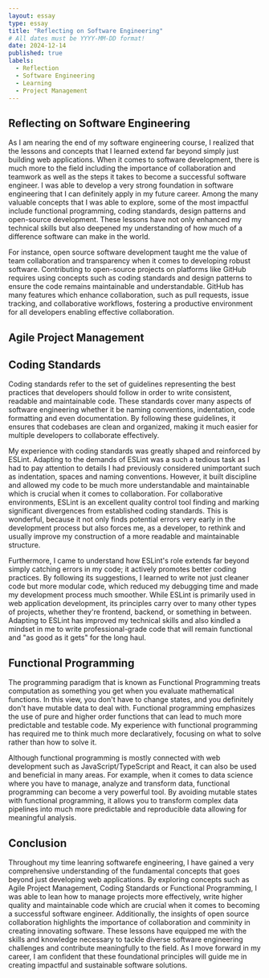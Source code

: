 ```yaml
---
layout: essay
type: essay
title: "Reflecting on Software Engineering"
# All dates must be YYYY-MM-DD format!
date: 2024-12-14
published: true
labels:
  - Reflection
  - Software Engineering
  - Learning
  - Project Management
---
```


## Reflecting on Software Engineering

As I am nearing the end of my software engineering course, I realized that the lessons and concepts that I learned extend far beyond simply just building web applications. When it comes to software development, there is much more to the field including the importance of collaboration and teamwork as well as the steps it takes to become a successful software engineer. I was able to develop a very strong foundation in software engineering that I can definitely apply in my future career. Among the many valuable concepts that I was able to explore, some of the most impactful include functional programming, coding standards, design patterns and open-source development. These lessons have not only enhanced my technical skills but also deepened my understanding of how much of a difference software can make in the world. 

For instance, open source software development taught me the value of team collaboration and transparency when it comes to developing robust software. Contributing to open-source projects on platforms like GitHub requires using concepts such as coding standards and design patterns to ensure the code remains maintainable and understandable. GitHub has many features which enhance collaboration, such as pull requests, issue tracking, and collaborative workflows, fostering a productive environment for all developers enabling effective collaboration.

## Agile Project Management

## Coding Standards

Coding standards refer to the set of guidelines representing the best practices that developers should follow in order to write consistent, readable and maintainable code. These standards cover many aspects of software engineering whether it be naming conventions, indentation, code formatting and even documentation. By following these guidelines, it ensures that codebases are clean and organized, making it much easier for multiple developers to collaborate effectively. 

My experience with coding standards was greatly shaped and reinforced by ESLint. Adapting to the demands of ESLint was a such a tedious task as I had to pay attention to details I had previously considered unimportant such as indentation, spaces and naming conventions. However, it built discipline and allowed my code to be much more understandable and maintainable which is crucial when it comes to collaboration. For collaborative environments, ESLint is an excellent quality control tool finding and marking significant divergences from established coding standards. This is wonderful, because it not only finds potential errors very early in the development process but also forces me, as a developer, to rethink and usually improve my construction of a more readable and maintainable structure.

Furthermore, I came to understand how ESLint's role extends far beyond simply catching errors in my code; it actively promotes better coding practices. By following its suggestions, I learned to write not just cleaner code but more modular code, which reduced my debugging time and made my development process much smoother. While ESLint is primarily used in web application development, its principles carry over to many other types of projects, whether they're frontend, backend, or something in between. Adapting to ESLint has improved my technical skills and also kindled a mindset in me to write professional-grade code that will remain functional and "as good as it gets" for the long haul.

## Functional Programming

The programming paradigm that is known as Functional Programming treats computation as something you get when you evaluate mathematical functions. In this view, you don't have to change states, and you definitely don't have mutable data to deal with. Functional programming emphasizes the use of pure and higher order functions that can lead to much more predictable and testable code. My experience with functional programming has required me to think much more declaratively, focusing on what to solve rather than how to solve it.

Although functional programming is mostly connected with web development such as JavaScript/TypeScript and React, it can also be used and beneficial in many areas. For example, when it comes to data science where you have to manage, analyze and transform data, functional programming can become a very powerful tool. By avoiding mutable states with functional programming, it allows you to transform complex data pipelines into much more predictable and reproducible data allowing for meaningful analysis. 

## Conclusion

Throughout my time leanring softwarefe engineering, I have gained a very comprehensive understanding of the fundamental concepts that goes beyond just developing web applications. By exploring concepts such as Agile Project Management, Coding Standards or Functional Programming, I was able to lean how to manage projects more effectively, write higher quality and maintainable code which are crucial when it comes to becoming a successful software engineer. Additionally, the insights of open source collaboration highlights the importance of collaboration and comminity in creating innovating software. These lessons have equipped me with the skills and knowledge necessary to tackle diverse software engineering challenges and contribute meaningfully to the field. As I move forward in my career, I am confident that these foundational principles will guide me in creating impactful and sustainable software solutions.
